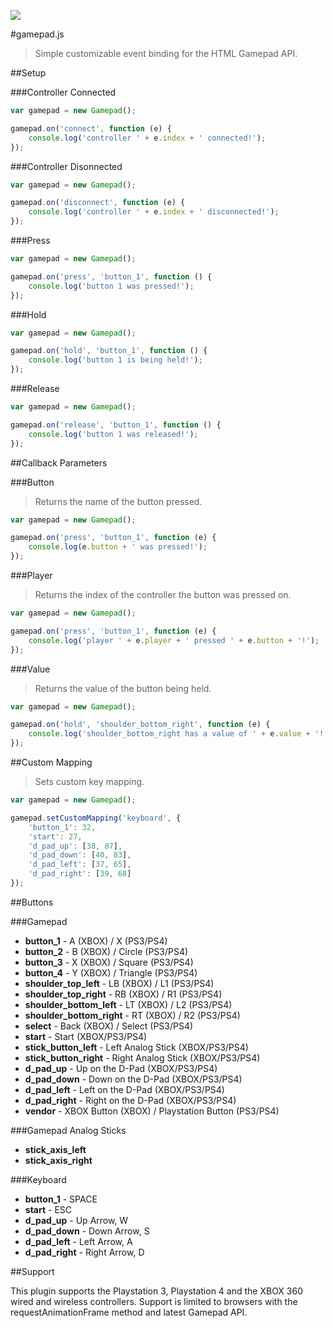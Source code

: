 [![](https://david-dm.org/neogeek/Gamepad.js/dev-status.svg)](https://david-dm.org/neogeek/Gamepad.js#info=devDependencies)

#gamepad.js

> Simple customizable event binding for the HTML Gamepad API.

##Setup

###Controller Connected

```javascript
var gamepad = new Gamepad();

gamepad.on('connect', function (e) {
    console.log('controller ' + e.index + ' connected!');
});
```

###Controller Disonnected

```javascript
var gamepad = new Gamepad();

gamepad.on('disconnect', function (e) {
    console.log('controller ' + e.index + ' disconnected!');
});
```

###Press

```javascript
var gamepad = new Gamepad();

gamepad.on('press', 'button_1', function () {
    console.log('button 1 was pressed!');
});
```

###Hold

```javascript
var gamepad = new Gamepad();

gamepad.on('hold', 'button_1', function () {
    console.log('button 1 is being held!');
});
```

###Release

```javascript
var gamepad = new Gamepad();

gamepad.on('release', 'button_1', function () {
    console.log('button 1 was released!');
});
```

##Callback Parameters

###Button

> Returns the name of the button pressed.

```javascript
var gamepad = new Gamepad();

gamepad.on('press', 'button_1', function (e) {
    console.log(e.button + ' was pressed!');
});
```

###Player

> Returns the index of the controller the button was pressed on.

```javascript
var gamepad = new Gamepad();

gamepad.on('press', 'button_1', function (e) {
    console.log('player ' + e.player + ' pressed ' + e.button + '!');
});
```

###Value

> Returns the value of the button being held.

```javascript
var gamepad = new Gamepad();

gamepad.on('hold', 'shoulder_bottom_right', function (e) {
    console.log('shoulder_bottom_right has a value of ' + e.value + '!');
});
```

##Custom Mapping

> Sets custom key mapping.

```javascript
var gamepad = new Gamepad();

gamepad.setCustomMapping('keyboard', {
    'button_1': 32,
    'start': 27,
    'd_pad_up': [38, 87],
    'd_pad_down': [40, 83],
    'd_pad_left': [37, 65],
    'd_pad_right': [39, 68]
});
```

##Buttons

###Gamepad

- **button_1** - A (XBOX) / X (PS3/PS4)
- **button_2** - B (XBOX) / Circle (PS3/PS4)
- **button_3** - X (XBOX) / Square (PS3/PS4)
- **button_4** - Y (XBOX) / Triangle (PS3/PS4)
- **shoulder_top_left** - LB (XBOX) / L1 (PS3/PS4)
- **shoulder_top_right** - RB (XBOX) / R1 (PS3/PS4)
- **shoulder_bottom_left** - LT (XBOX) / L2 (PS3/PS4)
- **shoulder_bottom_right** - RT (XBOX) / R2 (PS3/PS4)
- **select** - Back (XBOX) / Select (PS3/PS4)
- **start** - Start (XBOX/PS3/PS4)
- **stick_button_left** - Left Analog Stick (XBOX/PS3/PS4)
- **stick_button_right** - Right Analog Stick (XBOX/PS3/PS4)
- **d_pad_up** - Up on the D-Pad (XBOX/PS3/PS4)
- **d_pad_down** - Down on the D-Pad (XBOX/PS3/PS4)
- **d_pad_left** - Left on the D-Pad (XBOX/PS3/PS4)
- **d_pad_right** - Right on the D-Pad (XBOX/PS3/PS4)
- **vendor** - XBOX Button (XBOX) / Playstation Button (PS3/PS4)

###Gamepad Analog Sticks

- **stick_axis_left**
- **stick_axis_right**

###Keyboard

- **button_1** - SPACE
- **start** - ESC
- **d_pad_up** - Up Arrow, W
- **d_pad_down** - Down Arrow, S
- **d_pad_left** - Left Arrow, A
- **d_pad_right** - Right Arrow, D

##Support

This plugin supports the Playstation 3, Playstation 4 and the XBOX 360 wired and wireless controllers. Support is limited to browsers with the requestAnimationFrame method and latest Gamepad API.
